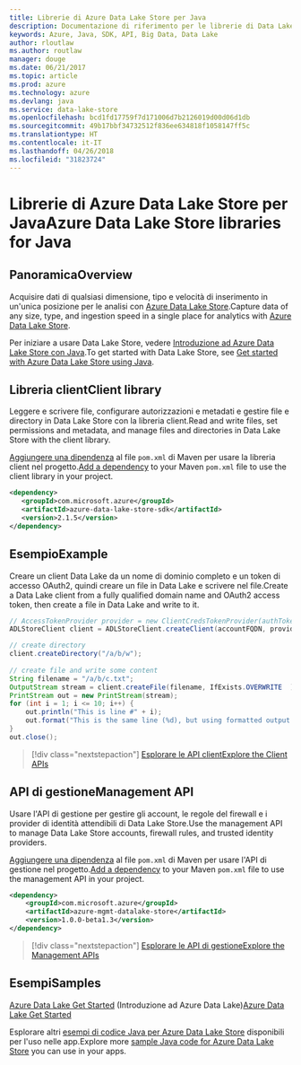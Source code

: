 ```yaml
---
title: Librerie di Azure Data Lake Store per Java
description: Documentazione di riferimento per le librerie di Data Lake Store per Java
keywords: Azure, Java, SDK, API, Big Data, Data Lake
author: rloutlaw
ms.author: routlaw
manager: douge
ms.date: 06/21/2017
ms.topic: article
ms.prod: azure
ms.technology: azure
ms.devlang: java
ms.service: data-lake-store
ms.openlocfilehash: bcd1fd17759f7d171006d7b2126019d00d06d1db
ms.sourcegitcommit: 49b17bbf34732512f836ee634818f1058147ff5c
ms.translationtype: HT
ms.contentlocale: it-IT
ms.lasthandoff: 04/26/2018
ms.locfileid: "31823724"
---
```

# <a name="azure-data-lake-store-libraries-for-java"></a><span data-ttu-id="493ba-104">Librerie di Azure Data Lake Store per Java</span><span class="sxs-lookup"><span data-stu-id="493ba-104">Azure Data Lake Store libraries for Java</span></span>

## <a name="overview"></a><span data-ttu-id="493ba-105">Panoramica</span><span class="sxs-lookup"><span data-stu-id="493ba-105">Overview</span></span>

<span data-ttu-id="493ba-106">Acquisire dati di qualsiasi dimensione, tipo e velocità di inserimento in un'unica posizione per le analisi con [Azure Data Lake Store](/azure/data-lake-store/data-lake-store-overview).</span><span class="sxs-lookup"><span data-stu-id="493ba-106">Capture data of any size, type, and ingestion speed in a single place for analytics with [Azure Data Lake Store](/azure/data-lake-store/data-lake-store-overview).</span></span>

<span data-ttu-id="493ba-107">Per iniziare a usare Data Lake Store, vedere [Introduzione ad Azure Data Lake Store con Java](/azure/data-lake-store/data-lake-store-get-started-java-sdk).</span><span class="sxs-lookup"><span data-stu-id="493ba-107">To get started with Data Lake Store, see [Get started with Azure Data Lake Store using Java](/azure/data-lake-store/data-lake-store-get-started-java-sdk).</span></span>


## <a name="client-library"></a><span data-ttu-id="493ba-108">Libreria client</span><span class="sxs-lookup"><span data-stu-id="493ba-108">Client library</span></span>

<span data-ttu-id="493ba-109">Leggere e scrivere file, configurare autorizzazioni e metadati e gestire file e directory in Data Lake Store con la libreria client.</span><span class="sxs-lookup"><span data-stu-id="493ba-109">Read and write files, set permissions and metadata, and manage files and directories in Data Lake Store with the client library.</span></span>

<span data-ttu-id="493ba-110">[Aggiungere una dipendenza](https://maven.apache.org/guides/getting-started/index.html#How_do_I_use_external_dependencies) al file `pom.xml` di Maven per usare la libreria client nel progetto.</span><span class="sxs-lookup"><span data-stu-id="493ba-110">[Add a dependency](https://maven.apache.org/guides/getting-started/index.html#How_do_I_use_external_dependencies) to your Maven `pom.xml` file to use the client library in your project.</span></span>

```XML
<dependency>
   <groupId>com.microsoft.azure</groupId>
   <artifactId>azure-data-lake-store-sdk</artifactId>
   <version>2.1.5</version>
</dependency>
```   

## <a name="example"></a><span data-ttu-id="493ba-111">Esempio</span><span class="sxs-lookup"><span data-stu-id="493ba-111">Example</span></span>

<span data-ttu-id="493ba-112">Creare un client Data Lake da un nome di dominio completo e un token di accesso OAuth2, quindi creare un file in Data Lake e scrivere nel file.</span><span class="sxs-lookup"><span data-stu-id="493ba-112">Create a Data Lake client from a fully qualified domain name and OAuth2 access token, then create a file in Data Lake and write to it.</span></span>

```java
// AccessTokenProvider provider = new ClientCredsTokenProvider(authTokenEndpoint, clientId, clientKey);
ADLStoreClient client = ADLStoreClient.createClient(accountFQDN, provider);

// create directory
client.createDirectory("/a/b/w");
        
// create file and write some content
String filename = "/a/b/c.txt";
OutputStream stream = client.createFile(filename, IfExists.OVERWRITE  );
PrintStream out = new PrintStream(stream);
for (int i = 1; i <= 10; i++) {
    out.println("This is line #" + i);
    out.format("This is the same line (%d), but using formatted output. %n", i);
}
out.close();
```

> [!div class="nextstepaction"]
> [<span data-ttu-id="493ba-113">Esplorare le API client</span><span class="sxs-lookup"><span data-stu-id="493ba-113">Explore the Client APIs</span></span>](/java/api/overview/azure/datalakestore/client)


## <a name="management-api"></a><span data-ttu-id="493ba-114">API di gestione</span><span class="sxs-lookup"><span data-stu-id="493ba-114">Management API</span></span>

<span data-ttu-id="493ba-115">Usare l'API di gestione per gestire gli account, le regole del firewall e i provider di identità attendibili di Data Lake Store.</span><span class="sxs-lookup"><span data-stu-id="493ba-115">Use the management API to manage Data Lake Store accounts, firewall rules, and trusted identity providers.</span></span>

<span data-ttu-id="493ba-116">[Aggiungere una dipendenza](https://maven.apache.org/guides/getting-started/index.html#How_do_I_use_external_dependencies) al file `pom.xml` di Maven per usare l'API di gestione nel progetto.</span><span class="sxs-lookup"><span data-stu-id="493ba-116">[Add a dependency](https://maven.apache.org/guides/getting-started/index.html#How_do_I_use_external_dependencies) to your Maven `pom.xml` file to use the management API in your project.</span></span>


```XML
<dependency>
    <groupId>com.microsoft.azure</groupId>
    <artifactId>azure-mgmt-datalake-store</artifactId>
    <version>1.0.0-beta1.3</version>
</dependency>
```

> [!div class="nextstepaction"]
> [<span data-ttu-id="493ba-117">Esplorare le API di gestione</span><span class="sxs-lookup"><span data-stu-id="493ba-117">Explore the Management APIs</span></span>](/java/api/overview/azure/datalakestore/management)

## <a name="samples"></a><span data-ttu-id="493ba-118">Esempi</span><span class="sxs-lookup"><span data-stu-id="493ba-118">Samples</span></span>

<span data-ttu-id="493ba-119">[Azure Data Lake Get Started][1] (Introduzione ad Azure Data Lake)</span><span class="sxs-lookup"><span data-stu-id="493ba-119">[Azure Data Lake Get Started][1]</span></span> 

[1]: https://github.com/Azure-Samples/data-lake-store-java-upload-download-get-started

<span data-ttu-id="493ba-120">Esplorare altri [esempi di codice Java per Azure Data Lake Store](https://azure.microsoft.com/resources/samples/?platform=java&term=lake) disponibili per l'uso nelle app.</span><span class="sxs-lookup"><span data-stu-id="493ba-120">Explore more [sample Java code for Azure Data Lake Store](https://azure.microsoft.com/resources/samples/?platform=java&term=lake) you can use in your apps.</span></span>
